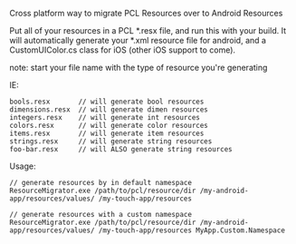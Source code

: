 Cross platform way to migrate PCL Resources over to Android Resources

Put all of your resources in a PCL *.resx file, and run this with your build. It will automatically 
generate your *.xml resource file for android, and a CustomUIColor.cs class for iOS (other iOS 
support to come).

note: start your file name with the type of resource you're generating

IE:
 
    bools.resx       // will generate bool resources
    dimensions.resx  // will generate dimen resources
    integers.resx    // will generate int resources
    colors.resx      // will generate color resources
    items.resx       // will generate item resources
    strings.resx     // will generate string resources
    foo-bar.resx     // will ALSO generate string resources

Usage:

    // generate resources by in default namespace  
    ResourceMigrator.exe /path/to/pcl/resource/dir /my-android-app/resources/values/ /my-touch-app/resources

    // generate resources with a custom namespace  
    ResourceMigrator.exe /path/to/pcl/resource/dir /my-android-app/resources/values/ /my-touch-app/resources MyApp.Custom.Namespace
